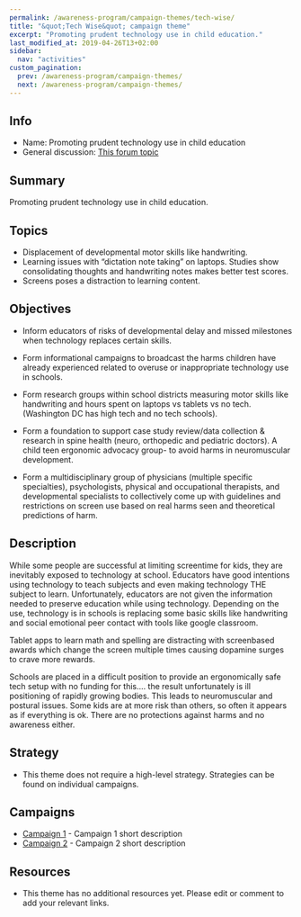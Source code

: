 ```yaml
---
permalink: /awareness-program/campaign-themes/tech-wise/
title: "&quot;Tech Wise&quot; campaign theme"
excerpt: "Promoting prudent technology use in child education."
last_modified_at: 2019-04-26T13+02:00
sidebar:
  nav: "activities"
custom_pagination:
  prev: /awareness-program/campaign-themes/
  next: /awareness-program/campaign-themes/
---
```


<!-- Please fill in the information below each header according to the instructions.

       - Do NOT remove section headers. Instead add the placeholder text if the section is not needed.
       - You can leave the comments. They can be helpful when editing the issue later on.
       - Replace brackets with appropriate information (unless part of a link), leaving formatting intact.
       - The non-comments texts below provide examples, unless they are placeholder text

    Note: You will not be wasting your time documenting all this. The information in this issue
             should be copied to the Theme README.md after your feedback is incorporated.
-->

## Info 

<!-- Provide short name that reflects the gist of the theme, used as working title.
      Also add the link to community forum topic that is used for general discussion. -->

- Name: Promoting prudent technology use in child education
- General discussion: [This forum topic](https://community.humanetech.com/t/2823)

## Summary 

Promoting prudent technology use in child education.

## Topics

<!-- Bullet list with (humane) tech topics and/or harms that are targeted -->

- Displacement of developmental motor skills like handwriting.  
- Learning issues with “dictation note taking” on laptops.  Studies show consolidating thoughts and handwriting notes makes better test scores.  
- Screens poses a distraction to learning content.  

## Objectives

<!-- Bullet list of what to achieve with the campaigns in this theme, separated by empty lines. -->

- Inform educators of risks of developmental delay and missed milestones when technology replaces certain skills.  

- Form informational campaigns to broadcast the harms children have already experienced related to overuse or inappropriate technology use in schools.  

- Form research groups within school districts measuring motor skills like handwriting and hours spent on laptops vs tablets vs no tech.  (Washington DC has high tech and no tech schools).

- Form a foundation to support case study review/data collection & research in spine health (neuro, orthopedic and pediatric doctors).  A child teen ergonomic advocacy group- to avoid harms in neuromuscular development.  

- Form a multidisciplinary group of physicians (multiple specific specialties), psychologists, physical and occupational therapists, and developmental specialists to collectively come up with guidelines and restrictions on screen use based on real harms seen and theoretical predictions of harm.  

## Description

<!-- A longer, more elaborate description (one or more paragraphs of text) -->

While some people are successful at limiting screentime for kids, they are inevitably exposed to technology at school.  Educators have good intentions using technology to teach subjects and even making technology THE subject to learn.  Unfortunately, educators are not given the information needed to preserve education while using technology.  Depending on the use, technology is  in schools is replacing some basic skills like handwriting and social emotional peer contact with tools like google classroom.  

Tablet apps to learn math and spelling are distracting with screenbased awards which change the screen multiple times causing dopamine surges to crave more rewards.  

Schools are placed in a difficult position to provide an ergonomically safe tech setup with no funding for this.... the result unfortunately is ill positioning of rapidly growing bodies.  This leads to neuromuscular and postural issues.  Some kids are at more risk than others, so often it appears as if everything is ok.  There are no protections against harms and no awareness either.  

## Strategy

<!-- (optional) If there is a common strategy, outline it here (one or more paragraphs of text, use formatting - like lists - where appropriate). Leave the placeholder text if this section is not needed. -->

- This theme does not require a high-level strategy. Strategies can be found on individual campaigns.

## Campaigns

<!-- Hyperlinked ToC to past, ongoing and future campaigns. Update this later to reflect changes. -->

- [Campaign 1](campaign1-url) - Campaign 1 short description
- [Campaign 2](campaign2-url) - Campaign 2 short description

## Resources

<!-- (optional) Links to relevant folders, files and external information, or leave the placeholder text. -->

- This theme has no additional resources yet. Please edit or comment to add your relevant links.